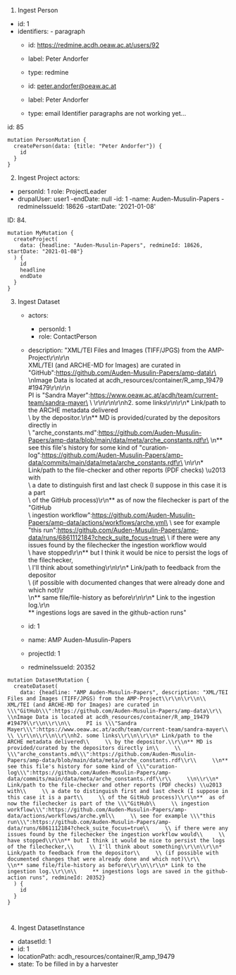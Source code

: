 
1. Ingest Person
  - id: 1
  - identifiers: - paragraph
    - id: https://redmine.acdh.oeaw.ac.at/users/92
    - label: Peter Andorfer
    - type: redmine

    - id: peter.andorfer@oeaw.ac.at
    - label: Peter Andorfer
    - type: email
Identifier paragraphs are not working yet...

id: 85
```
mutation PersonMutation {
  createPerson(data: {title: "Peter Andorfer"}) {
    id
  }
}
```


2. Ingest Project
  actors:
  - personId: 1
    role: ProjectLeader
  - drupalUser: user1
  -endDate: null
  -id: 1
  -name: Auden-Musulin-Papers
  -redmineIssueId: 18626
  -startDate: '2021-01-08'

ID: 84.
```
mutation MyMutation {
  createProject(
    data: {headline: "Auden-Musulin-Papers", redmineId: 18626, startDate: "2021-01-08"}
  ) {
    id
    headline
    endDate
  }
}
```


3. Ingest Dataset

   - actors:
     - personId: 1
     - role: ContactPerson

   - description: "XML/TEI Files and Images (TIFF/JPGS) from the AMP-Project\r\n\r\n\
    XML/TEI (and ARCHE-MD for Images) are curated in \"GitHub\":https://github.com/Auden-Musulin-Papers/amp-data\r\
    \nImage Data is located at acdh_resources/container/R_amp_19479 #19479\r\n\r\n\
    PI is \"Sandra Mayer\":https://www.oeaw.ac.at/acdh/team/current-team/sandra-mayer\
    \ \r\n\r\n\r\nh2. some links\r\n\r\n* Link/path to the ARCHE metadata delivered\
    \ by the depositor.\r\n** MD is provided/curated by the depositors directly in\
    \ \"arche_constants.md\":https://github.com/Auden-Musulin-Papers/amp-data/blob/main/data/meta/arche_constants.rdf\r\
    \n** see this file's history for some kind of \"curation-log\":https://github.com/Auden-Musulin-Papers/amp-data/commits/main/data/meta/arche_constants.rdf\r\
    \n\r\n* Link/path to the file-checker and other reports (PDF checks) \u2013 with\
    \ a date to distinguish first and last check (I suppose in this case it is a part\
    \ of the GitHub process)\r\n**  as of now the filechecker is part of the \"GitHub\
    \ ingestion workflow\":https://github.com/Auden-Musulin-Papers/amp-data/actions/workflows/arche.yml\
    \ see for example \"this run\":https://github.com/Auden-Musulin-Papers/amp-data/runs/6861112184?check_suite_focus=true\
    \ if there were any issues found by the filechecker the ingestion workflow would\
    \ have stopped\r\n** but I think it would be nice to persist the logs of the filechecker,\
    \ I'll think about something\r\n\r\n* Link/path to feedback from the depositor\
    \ (if possible with documented changes that were already done and which not)\r\
    \n** same file/file-history as before\r\n\r\n* Link to the ingestion log.\r\n\
    ** ingestions logs are saved in the github-action runs"

   - id: 1
   - name: AMP Auden-Musulin-Papers
   - projectId: 1
   - redmineIssueId: 20352

```
mutation DatasetMutation {
  createDataset(
    data: {headline: "AMP Auden-Musulin-Papers", description: "XML/TEI Files and Images (TIFF/JPGS) from the AMP-Project\\r\\n\\r\\n\\     XML/TEI (and ARCHE-MD for Images) are curated in \\\"GitHub\\\":https://github.com/Auden-Musulin-Papers/amp-data\\r\\     \\nImage Data is located at acdh_resources/container/R_amp_19479 #19479\\r\\n\\r\\n\\     PI is \\\"Sandra Mayer\\\":https://www.oeaw.ac.at/acdh/team/current-team/sandra-mayer\\     \\ \\r\\n\\r\\n\\r\\nh2. some links\\r\\n\\r\\n* Link/path to the ARCHE metadata delivered\\     \\ by the depositor.\\r\\n** MD is provided/curated by the depositors directly in\\     \\ \\\"arche_constants.md\\\":https://github.com/Auden-Musulin-Papers/amp-data/blob/main/data/meta/arche_constants.rdf\\r\\     \\n** see this file's history for some kind of \\\"curation-log\\\":https://github.com/Auden-Musulin-Papers/amp-data/commits/main/data/meta/arche_constants.rdf\\r\\     \\n\\r\\n* Link/path to the file-checker and other reports (PDF checks) \\u2013 with\\     \\ a date to distinguish first and last check (I suppose in this case it is a part\\     \\ of the GitHub process)\\r\\n**  as of now the filechecker is part of the \\\"GitHub\\     \\ ingestion workflow\\\":https://github.com/Auden-Musulin-Papers/amp-data/actions/workflows/arche.yml\\     \\ see for example \\\"this run\\\":https://github.com/Auden-Musulin-Papers/amp-data/runs/6861112184?check_suite_focus=true\\     \\ if there were any issues found by the filechecker the ingestion workflow would\\     \\ have stopped\\r\\n** but I think it would be nice to persist the logs of the filechecker,\\     \\ I'll think about something\\r\\n\\r\\n* Link/path to feedback from the depositor\\     \\ (if possible with documented changes that were already done and which not)\\r\\     \\n** same file/file-history as before\\r\\n\\r\\n* Link to the ingestion log.\\r\\n\\     ** ingestions logs are saved in the github-action runs", redmineId: 20352}
  ) {
    id
  }
}



```



4. Ingest DatasetInstance

  - datasetId: 1
  - id: 1
  - locationPath: acdh_resources/container/R_amp_19479
  - state: To be filled in by a harvester